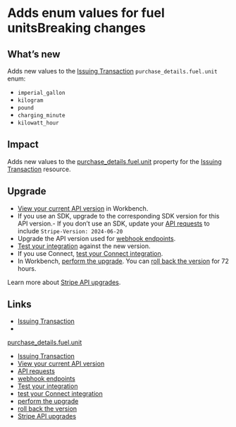 # Adds enum values for fuel unitsBreaking changes

## What’s new

Adds new values to the [Issuing
Transaction](https://docs.stripe.com/api/issuing/transactions/object)
`purchase_details.fuel.unit` enum:

- `imperial_gallon`
- `kilogram`
- `pound`
- `charging_minute`
- `kilowatt_hour`

## Impact

Adds new values to the
[purchase_details.fuel.unit](https://docs.stripe.com/api/issuing/transactions/object#issuing_transaction_object-purchase_details-fuel-unit)
property for the [Issuing
Transaction](https://docs.stripe.com/api/issuing/transactions) resource.

## Upgrade

- [View your current API
version](https://docs.stripe.com/upgrades#view-your-api-version-and-the-latest-available-upgrade-in-workbench)
in Workbench.
- If you use an SDK, upgrade to the corresponding SDK version for this API
version.- If you don’t use an SDK, update your [API
requests](https://docs.stripe.com/api/versioning) to include `Stripe-Version:
2024-06-20`
- Upgrade the API version used for [webhook
endpoints](https://docs.stripe.com/webhooks/versioning).
- [Test your integration](https://docs.stripe.com/testing) against the new
version.
- If you use Connect, [test your Connect
integration](https://docs.stripe.com/connect/testing).
- In Workbench, [perform the
upgrade](https://docs.stripe.com/upgrades#perform-the-upgrade). You can [roll
back the version](https://docs.stripe.com/upgrades#roll-back-your-api-version)
for 72 hours.

Learn more about [Stripe API upgrades](https://docs.stripe.com/upgrades).

## Links

- [Issuing Transaction](https://docs.stripe.com/api/issuing/transactions/object)
-
[purchase_details.fuel.unit](https://docs.stripe.com/api/issuing/transactions/object#issuing_transaction_object-purchase_details-fuel-unit)
- [Issuing Transaction](https://docs.stripe.com/api/issuing/transactions)
- [View your current API
version](https://docs.stripe.com/upgrades#view-your-api-version-and-the-latest-available-upgrade-in-workbench)
- [API requests](https://docs.stripe.com/api/versioning)
- [webhook endpoints](https://docs.stripe.com/webhooks/versioning)
- [Test your integration](https://docs.stripe.com/testing)
- [test your Connect integration](https://docs.stripe.com/connect/testing)
- [perform the upgrade](https://docs.stripe.com/upgrades#perform-the-upgrade)
- [roll back the
version](https://docs.stripe.com/upgrades#roll-back-your-api-version)
- [Stripe API upgrades](https://docs.stripe.com/upgrades)